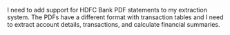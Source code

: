 I need to add support for HDFC Bank PDF statements to my extraction system. The PDFs
  have a different format with transaction tables and I need to extract account details,
  transactions, and calculate financial summaries.